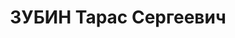 ---
title: ЗУБИН Тарас Сергеевич
description: 'Род. в 1915, Томская губ., Убинская вол., дер. Реун. Проживал: г. Абакан.
  Счетовод вагонного депо

  Арестован 24.06.1937. Обв.: к.-р. агитация. Приговор: ВК ВС СССР, 20.07.1938 – 10
  лет ИТЛ.

  Реабилитирован ВК ВС СССР 12.05.1956'
---